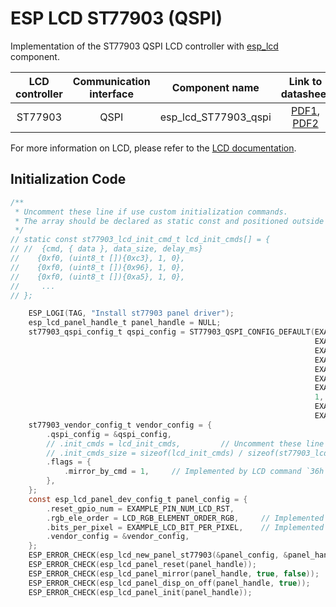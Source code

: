 # ESP LCD ST77903 (QSPI)

Implementation of the ST77903 QSPI LCD controller with [esp_lcd](https://docs.espressif.com/projects/esp-idf/en/latest/esp32s3/api-reference/peripherals/lcd.html) component.

| LCD controller | Communication interface |    Component name    |                                                                            Link to datasheet                                                                            |
| :------------: | :---------------------: | :------------------: | :---------------------------------------------------------------------------------------------------------------------------------------------------------------------: |
|    ST77903     |          QSPI           | esp_lcd_ST77903_qspi | [PDF1](https://dl.espressif.com/AE/esp-iot-solution/ST77903_SPEC_P0.5.pdf), [PDF2](https://dl.espressif.com/AE/esp-iot-solution/ST77903_Customer_Application_Notes.pdf) |

For more information on LCD, please refer to the [LCD documentation](https://docs.espressif.com/projects/esp-iot-solution/en/latest/display/lcd/index.html).

## Initialization Code

```c
/**
 * Uncomment these line if use custom initialization commands.
 * The array should be declared as static const and positioned outside the function.
 */
// static const st77903_lcd_init_cmd_t lcd_init_cmds[] = {
// //  {cmd, { data }, data_size, delay_ms}
//    {0xf0, (uint8_t []){0xc3}, 1, 0},
//    {0xf0, (uint8_t []){0x96}, 1, 0},
//    {0xf0, (uint8_t []){0xa5}, 1, 0},
//     ...
// };

    ESP_LOGI(TAG, "Install st77903 panel driver");
    esp_lcd_panel_handle_t panel_handle = NULL;
    st77903_qspi_config_t qspi_config = ST77903_QSPI_CONFIG_DEFAULT(EXAMPLE_LCD_HOST,
                                                                    EXAMPLE_PIN_NUM_LCD_QSPI_CS,
                                                                    EXAMPLE_PIN_NUM_LCD_QSPI_PCLK,
                                                                    EXAMPLE_PIN_NUM_LCD_QSPI_DATA0,
                                                                    EXAMPLE_PIN_NUM_LCD_QSPI_DATA1,
                                                                    EXAMPLE_PIN_NUM_LCD_QSPI_DATA2,
                                                                    EXAMPLE_PIN_NUM_LCD_QSPI_DATA3,
                                                                    1,
                                                                    EXAMPLE_LCD_QSPI_H_RES,
                                                                    EXAMPLE_LCD_QSPI_V_RES);
    st77903_vendor_config_t vendor_config = {
        .qspi_config = &qspi_config,
        // .init_cmds = lcd_init_cmds,         // Uncomment these line if use custom initialization commands
        // .init_cmds_size = sizeof(lcd_init_cmds) / sizeof(st77903_lcd_init_cmd_t),
        .flags = {
            .mirror_by_cmd = 1,     // Implemented by LCD command `36h`
        },
    };
    const esp_lcd_panel_dev_config_t panel_config = {
        .reset_gpio_num = EXAMPLE_PIN_NUM_LCD_RST,
        .rgb_ele_order = LCD_RGB_ELEMENT_ORDER_RGB,     // Implemented by LCD command `36h`
        .bits_per_pixel = EXAMPLE_LCD_BIT_PER_PIXEL,    // Implemented by LCD command `3Ah` (16/18/24)
        .vendor_config = &vendor_config,
    };
    ESP_ERROR_CHECK(esp_lcd_new_panel_st77903(&panel_config, &panel_handle));
    ESP_ERROR_CHECK(esp_lcd_panel_reset(panel_handle));
    ESP_ERROR_CHECK(esp_lcd_panel_mirror(panel_handle, true, false));   // This function can only be called when the refresh task is not running
    ESP_ERROR_CHECK(esp_lcd_panel_disp_on_off(panel_handle, true));     // This function can control the display on/off and the refresh task run/stop
    ESP_ERROR_CHECK(esp_lcd_panel_init(panel_handle));                  // Start the refresh task
```
